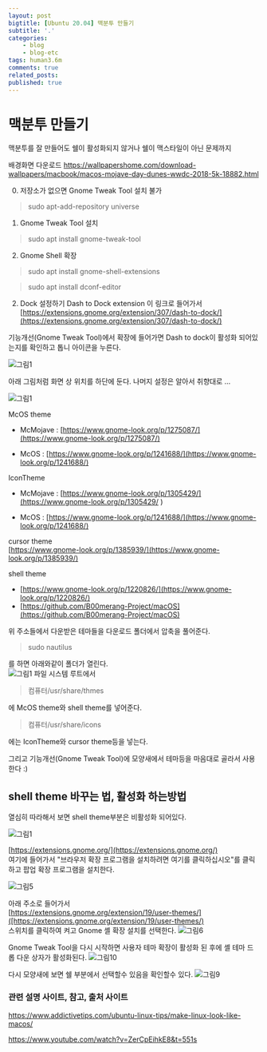 ```yaml
---
layout: post
bigtitle: [Ubuntu 20.04] 맥분투 만들기
subtitle: '.'
categories:
    - blog
    - blog-etc
tags: human3.6m
comments: true
related_posts:
published: true
---
```


# 맥분투 만들기

맥분투를 잘 만들어도 쉘이 활성화되지 않거나 쉘이 맥스타일이 아닌 문제까지

배경화면 다운로드
https://wallpapershome.com/download-wallpapers/macbook/macos-mojave-day-dunes-wwdc-2018-5k-18882.html

0. 저장소가 없으면 Gnome Tweak Tool 설치 불가
> sudo apt-add-repository universe


1. Gnome Tweak Tool 설치
> sudo apt install gnome-tweak-tool

2. Gnome Shell 확장
> sudo apt install gnome-shell-extensions

> sudo apt install dconf-editor

2. Dock 설정하기
Dash to Dock extension 이 링크로 들어가서
[https://extensions.gnome.org/extension/307/dash-to-dock/](https://extensions.gnome.org/extension/307/dash-to-dock/)

기능개선(Gnome Tweak Tool)에서 확장에 들어가면 Dash to dock이 활성화 되어있는지를 확인하고
톱니 아이콘을 누른다.

![그림1](/assets/img/Blog/Etc/macbuntu/6.PNG)

아래 그림처럼 화면 상 위치를 하단에 둔다. 나머지 설정은 알아서 취향대로 ...

![그림1](/assets/img/Blog/Etc/macbuntu/7.PNG)

McOS theme   
- McMojave : [https://www.gnome-look.org/p/1275087/](https://www.gnome-look.org/p/1275087/)

- McOS : [https://www.gnome-look.org/p/1241688/](https://www.gnome-look.org/p/1241688/)

IconTheme  
- McMojave : [https://www.gnome-look.org/p/1305429/](https://www.gnome-look.org/p/1305429/  )  

- McOS : [https://www.gnome-look.org/p/1241688/](https://www.gnome-look.org/p/1241688/)

cursor theme  
[https://www.gnome-look.org/p/1385939/](https://www.gnome-look.org/p/1385939/)

shell theme  
- [https://www.gnome-look.org/p/1220826/](https://www.gnome-look.org/p/1220826/)
- [https://github.com/B00merang-Project/macOS](https://github.com/B00merang-Project/macOS)

위 주소들에서 다운받은 테마들을 다운로드 폴더에서 압축을 풀어준다.

> sudo nautilus

를 하면 아래와같이 폴더가 열린다.  
![그림1](/assets/img/Blog/Etc/macbuntu/5.PNG)
파일 시스템 루트에서
> 컴퓨터/usr/share/thmes

에 McOS theme와 shell theme를 넣어준다.

> 컴퓨터/usr/share/icons

에는 IconTheme와 cursor theme등을 넣는다.

그리고 기능개선(Gnome Tweak Tool)에 모양새에서 테마등을 마음대로 골라서 사용한다 :)

## shell theme 바꾸는 법, 활성화 하는방법

열심히 따라해서 보면 shell theme부분은 비활성화 되어있다.

![그림1](/assets/img/Blog/Etc/macbuntu/1.jpg)

[https://extensions.gnome.org/](https://extensions.gnome.org/)  
여기에 들어가서 "브라우저 확장 프로그램을 설치하려면 여기를 클릭하십시오"를 클릭하고 팝업 확장 프로그램을 설치한다.

![그림5](/assets/img/Blog/Etc/macbuntu/5.jpg)

아래 주소로 들어가서   
[https://extensions.gnome.org/extension/19/user-themes/]([https://extensions.gnome.org/extension/19/user-themes/)  
스위치를 클릭하여 켜고 Gnome 셸 확장 설치를 선택한다.
![그림6](/assets/img/Blog/Etc/macbuntu/6.jpg)

 Gnome Tweak Tool을 다시 시작하면 사용자 테마 확장이 활성화 된 후에 셸 테마 드롭 다운 상자가 활성화된다.
![그림10](/assets/img/Blog/Etc/macbuntu/10.PNG)

다시 모양새에 보면 쉘 부분에서 선택할수 있음을 확인할수 있다.
![그림9](/assets/img/Blog/Etc/macbuntu/9.PNG)

### 관련 설명 사이트, 참고, 출처 사이트

https://www.addictivetips.com/ubuntu-linux-tips/make-linux-look-like-macos/

https://www.youtube.com/watch?v=ZerCpEihkE8&t=551s
